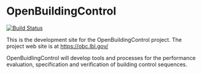 # OpenBuildingControl

[![Build Status](https://travis-ci.org/lbl-srg/obc.svg?branch=master)](https://travis-ci.org/lbl-srg/obc)

This is the development site for the OpenBuildingControl project. The project web site is at https://obc.lbl.gov/

OpenBuidlingControl will develop tools and processes for the
performance evaluation, specification and verification of building control sequences.
